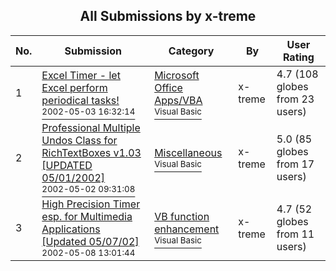 ﻿<div align="center">

## All Submissions by x\-treme

</div>

No.  | Submission | Category | By   | User Rating
---- | ---------- | -------- | ---- | -----------
1 | [Excel Timer \- let Excel perform periodical tasks\!<br /><sup>2002-05-03 16:32:14</sup>](https://github.com/Planet-Source-Code/x-treme-excel-timer-let-excel-perform-periodical-tasks__1-34409) | [Microsoft Office Apps/VBA<br /><sup>Visual Basic</sup>](../ByCategory/microsoft-office-apps-vba__1-42.md) | x\-treme | 4.7 (108 globes from 23 users)
2 | [Professional Multiple Undos Class for RichTextBoxes v1\.03 \[UPDATED 05/01/2002\]<br /><sup>2002-05-02 09:31:08</sup>](https://github.com/Planet-Source-Code/x-treme-professional-multiple-undos-class-for-richtextboxes-v1-03-updated-05-01-2002__1-34094) | [Miscellaneous<br /><sup>Visual Basic</sup>](../ByCategory/miscellaneous__1-1.md) | x\-treme | 5.0 (85 globes from 17 users)
3 | [High Precision Timer esp\. for Multimedia Applications \[Updated 05/07/02\]<br /><sup>2002-05-08 13:01:44</sup>](https://github.com/Planet-Source-Code/x-treme-high-precision-timer-esp-for-multimedia-applications-updated-05-07-02__1-34374) | [VB function enhancement<br /><sup>Visual Basic</sup>](../ByCategory/vb-function-enhancement__1-25.md) | x\-treme | 4.7 (52 globes from 11 users)
